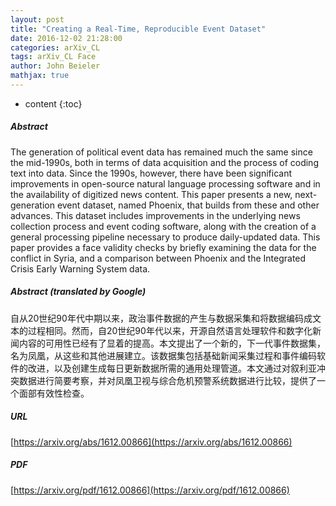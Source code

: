 ```yaml
---
layout: post
title: "Creating a Real-Time, Reproducible Event Dataset"
date: 2016-12-02 21:28:00
categories: arXiv_CL
tags: arXiv_CL Face
author: John Beieler
mathjax: true
---
```


* content
{:toc}

##### Abstract
The generation of political event data has remained much the same since the mid-1990s, both in terms of data acquisition and the process of coding text into data. Since the 1990s, however, there have been significant improvements in open-source natural language processing software and in the availability of digitized news content. This paper presents a new, next-generation event dataset, named Phoenix, that builds from these and other advances. This dataset includes improvements in the underlying news collection process and event coding software, along with the creation of a general processing pipeline necessary to produce daily-updated data. This paper provides a face validity checks by briefly examining the data for the conflict in Syria, and a comparison between Phoenix and the Integrated Crisis Early Warning System data.

##### Abstract (translated by Google)
自从20世纪90年代中期以来，政治事件数据的产生与数据采集和将数据编码成文本的过程相同。然而，自20世纪90年代以来，开源自然语言处理软件和数字化新闻内容的可用性已经有了显着的提高。本文提出了一个新的，下一代事件数据集，名为凤凰，从这些和其他进展建立。该数据集包括基础新闻采集过程和事件编码软件的改进，以及创建生成每日更新数据所需的通用处理管道。本文通过对叙利亚冲突数据进行简要考察，并对凤凰卫视与综合危机预警系统数据进行比较，提供了一个面部有效性检查。

##### URL
[https://arxiv.org/abs/1612.00866](https://arxiv.org/abs/1612.00866)

##### PDF
[https://arxiv.org/pdf/1612.00866](https://arxiv.org/pdf/1612.00866)

